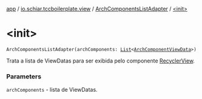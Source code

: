 [app](../../index.md) / [io.schiar.tccboilerplate.view](../index.md) / [ArchComponentsListAdapter](index.md) / [&lt;init&gt;](./-init-.md)

# &lt;init&gt;

`ArchComponentsListAdapter(archComponents: `[`List`](https://kotlinlang.org/api/latest/jvm/stdlib/kotlin.collections/-list/index.html)`<`[`ArchComponentViewData`](../../io.schiar.tccboilerplate.view.viewdata/-arch-component-view-data/index.md)`>)`

Trata a lista de ViewDatas para ser exibida pelo componente [RecyclerView](#).

### Parameters

`archComponents` - lista de ViewDatas.